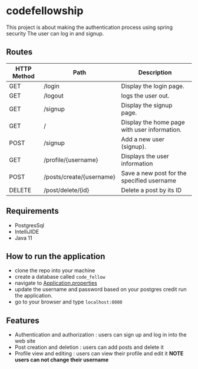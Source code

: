 # codefellowship

This project is about making the authentication process using spring security
The user can log in and signup.

## Routes

| HTTP Method | Path                     | Description                                  |
|-------------|--------------------------|----------------------------------------------|
| GET         | /login                   | Display the login page.                      |
| GET         | /logout                  | logs the user out.                           |
| GET         | /signup                  | Display the signup page.                     |
| GET         | /                        | Display the home page with user information. |
| POST        | /signup                  | Add a new user (signup).                     |
| GET         | /profile/{username}      | Displays the user information                |
| POST        | /posts/create/{username} | Save a new post for the specified username   |
| DELETE      | /post/delete/{id}        | Delete a post by its ID                      |

## Requirements

- PostgresSql
- IntelliJIDE
- Java 11

## How to run the application

- clone the repo into your machine
- create a database called `code_fellow`
- navigate to [Application.properties](./src/main/resources/application.properties)
- update the username and password based on your postgres credit
  run the application.
- go to your browser and type `localhost:8080`

## Features

- Authentication and authorization : users can sign up and log in into the web site
- Post creation and deletion : users can add posts and delete it 
- Profile view and editing : users can view their profile and edit it 
**NOTE users can not change their username**